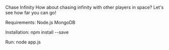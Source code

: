 Chase Infinity
How about chasing infinity with other players in space? Let's see how far you can go!

Requirements:
Node.js
MongoDB

Installation:
npm install --save


Run:
node app.js